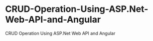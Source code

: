 # CRUD-Operation-Using-ASP.Net-Web-API-and-Angular
CRUD Operation Using ASP.Net Web API and Angular
